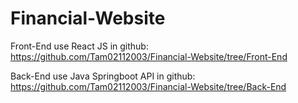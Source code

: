 # Financial-Website

<p> Front-End use React JS  in github:  <a href="https://github.com/Tam02112003/Financial-Website/tree/Front-End"> https://github.com/Tam02112003/Financial-Website/tree/Front-End </a> </p>


<p> Back-End use Java Springboot API in github:  <a href="https://github.com/Tam02112003/Financial-Website/tree/Back-End"> https://github.com/Tam02112003/Financial-Website/tree/Back-End </a> </p>
